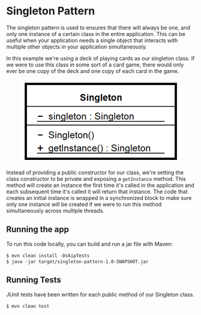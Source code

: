 # Singleton Pattern

The singleton pattern is used to ensures that there will always be one, and only one instance of a certain class in
the entire application. This can be useful when your application needs a single object that interacts with multiple
other objects in your application simultaneously.

In this example we're using a deck of playing cards as our singleton class. If we were to use this class in some sort of
a card game, there would only ever be one copy of the deck and one copy of each card in the game.

<p align="center">
    <img src="/singleton-pattern/images/SingletonClass.png">
</p>

Instead of providing a public constructor for our class, we're setting the class constructor to be private and exposing
a `getInstance` method. This method will create an instance the first time it's called in the application and each
subsequent time it's called it will return that instance. The code that creates an initial instance is wrapped in a
synchronized block to make sure only one instance will be created if we were to run this method simultaneously across
multiple threads.

## Running the app

To run this code locally, you can build and run a jar file with Maven:

```
$ mvn clean install -DskipTests
$ java -jar target/singleton-pattern-1.0-SNAPSHOT.jar
```

## Running Tests

JUnit tests have been written for each public method of our Singleton class.

```
$ mvn clean test
```

